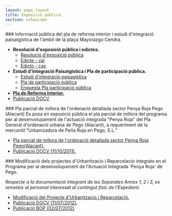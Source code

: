 ```yaml
---
layout: page_layout
title: Exposició pública.
section: urbanisme
---
```


<div class="ppp" markdown="1">
### Informació pública del pla de reforma interior i estudi d'integració paisatgística de l'àmbit de la plaça Mayorazgo Cendra.

* **Resolució d'exposició pública i edictes.**
    * [Resolució d'exposició pública](/pdf/urbanisme/exposicio-publica/2013-09-24/resolucio-edictes/DECRETO-2013-0686.pdf)
    * [Edicte - val](/pdf/urbanisme/exposicio-publica/2013-09-24/resolucio-edictes/Edicte.pdf)
    * [Edicto - cas](/pdf/urbanisme/exposicio-publica/2013-09-24/resolucio-edictes/Edicto.pdf)
* **Estudi d'Integració Paisatgística i Pla de participació pública.**
    * [Estudi d'integració paisagística](/pdf/urbanisme/exposicio-publica/2013-09-24/EIP-PPP/EIP-MAYORAZGO.pdf)
    * [Pla de participació pública](/pdf/urbanisme/exposicio-publica/2013-09-24/EIP-PPP/PPP-PRI-MAYORAZGO.pdf)
    * [Enquesta Pla participació pública](/pdf/urbanisme/exposicio-publica/2013-09-24/EIP-PPP/ENQUESTA-PPP.pdf)
* [**Pla de Reforma Interior.**](/pdf/urbanisme/exposicio-publica/2013-09-24/PRI/PRI-MAYORAZGO-CENDRA.pdf)
* [Publicació DOCV](http://www.docv.gva.es/datos/2013/10/02/pdf/2013_9352.pdf)
</div>

<div class="ppp" markdown="1">
### Pla parcial de millora de l'ordenació detallada sector Penya Roja Pego (Alacant)
Es posa en exposició pública el pla parcial de millora del programa per al desenvolupament de l'actuació integrada "Penya Roja" del Pla General d'ordenació urbana de Pego (Alacant), a requeriment de la mercantil "Urbanizadora de Peña Roja en Pego, S.L."

* [Pla parcial de millora de l'ordenació detallada sector Penya Roja Pego(Alacant).](http://dl.dropbox.com/u/19116960/pego_web/urbanisme/PlanParcialMejoraPenyarojaPego.zip)
* [Publicació DOCV (11/10/2011).](http://www.docv.gva.es/datos/2011/10/11/pdf/2011_10232.pdf)
</div>

<div class="ppp" markdown="1">
### Modificació dels projectes d'Urbanitzacio i Reparcelacio integrats en el Programa per al desenvolupament de l'Actuació Integrada 'Penya Roja' de Pego.

*Respecte a la documentació integrant de les Separates Annex 1, 2 i 3, es remeteix al personal interessat al contingut físic de l'Expedient.*

* [Modificació del Projecte d'Urbanitzacio i Reparcelació.](http://dl.dropbox.com/u/84612582/pdf/urbanisme/ModificacioDelProjecteUrbanitzacioReparcelacio.zip)
* [Publicació DOCV (11/07/2012).](http://www.docv.gva.es/datos/2012/07/11/pdf/2012_6609.pdf )
* [Publicació BOP (02/07/2012)](http://www.dip-alicante.es/bop2/pdftotal/2012/07/02-07-12.pdf#page=86)
</div>
